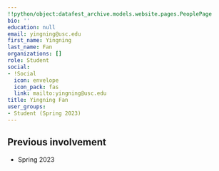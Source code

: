 ```yaml
---
!!python/object:datafest_archive.models.website.pages.PeoplePage
bio: ''
education: null
email: yingning@usc.edu
first_name: Yingning
last_name: Fan
organizations: []
role: Student
social:
- !Social
  icon: envelope
  icon_pack: fas
  link: mailto:yingning@usc.edu
title: Yingning Fan
user_groups:
- Student (Spring 2023)
---
```



## Previous involvement

* Spring 2023

